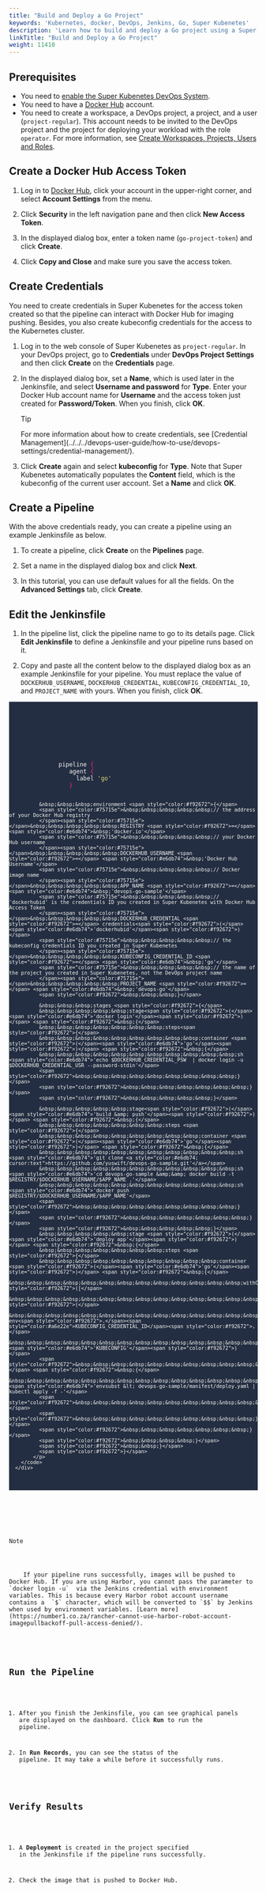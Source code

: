 ```yaml
---
title: "Build and Deploy a Go Project"
keywords: 'Kubernetes, docker, DevOps, Jenkins, Go, Super Kubenetes'
description: 'Learn how to build and deploy a Go project using a Super Kubenetes pipeline.'
linkTitle: "Build and Deploy a Go Project"
weight: 11410
---
```


## Prerequisites

- You need to [enable the Super Kubenetes DevOps System](../../../pluggable-components/devops/).
- You need to have a [Docker Hub](https://hub.docker.com/) account.
- You need to create a workspace, a DevOps project, a project, and a user (`project-regular`). This account needs to be invited to the DevOps project and the project for deploying your workload with the role `operator`. For more information, see [Create Workspaces, Projects, Users and Roles](../../../quick-start/create-workspace-and-project/).

## Create a Docker Hub Access Token

1. Log in to [Docker Hub](https://hub.docker.com/), click your account in the upper-right corner, and select **Account Settings** from the menu.

2. Click **Security** in the left navigation pane and then click **New Access Token**.

3. In the displayed dialog box, enter a token name (`go-project-token`) and click **Create**.

4. Click **Copy and Close** and make sure you save the access token.

## Create Credentials

You need to create credentials in Super Kubenetes for the access token created so that the pipeline can interact with Docker Hub for imaging pushing. Besides, you also create kubeconfig credentials for the access to the Kubernetes cluster.

1. Log in to the web console of Super Kubenetes as `project-regular`. In your DevOps project, go to **Credentials** under **DevOps Project Settings** and then click **Create** on the **Credentials** page.

2. In the displayed dialog box, set a **Name**, which is used later in the Jenkinsfile, and select **Username and password** for **Type**. Enter your Docker Hub account name for **Username** and the access token just created for **Password/Token**. When you finish, click **OK**.

    <div className="notices tip">
      <p>Tip</p>
      <div>
        For more information about how to create credentials, see [Credential Management](../../../devops-user-guide/how-to-use/devops-settings/credential-management/).
      </div>
    </div>


3. Click **Create** again and select **kubeconfig** for **Type**. Note that Super Kubenetes automatically populates the **Content** field, which is the kubeconfig of the current user account. Set a **Name** and click **OK**.

## Create a Pipeline

With the above credentials ready, you can create a pipeline using an example Jenkinsfile as below.

1. To create a pipeline, click **Create** on the **Pipelines** page.

2. Set a name in the displayed dialog box and click **Next**.

3. In this tutorial, you can use default values for all the fields. On the **Advanced Settings** tab, click **Create**.

## Edit the Jenkinsfile

1. In the pipeline list, click the pipeline name to go to its details page. Click **Edit Jenkinsfile** to define a Jenkinsfile and your pipeline runs based on it.

2. Copy and paste all the content below to the displayed dialog box as an example Jenkinsfile for your pipeline. You must replace the value of `DOCKERHUB_USERNAME`, `DOCKERHUB_CREDENTIAL`, `KUBECONFIG_CREDENTIAL_ID`, and `PROJECT_NAME` with yours. When you finish, click **OK**.

<article className="highlight">
  <pre style="color: rgb(248, 248, 242); background: rgb(36, 46, 66); tab-size: 4;">
      <div className="copy-code-button" title="Copy Code"></div>
      <div className="code-over-div">
        <code>
            <p>
              pipeline <span style="color:#f92672">{</span> 
              &nbsp;&nbsp;&nbsp;agent <span style="color:#f92672">{</span> 
              &nbsp;&nbsp;&nbsp;&nbsp;&nbsp;label <span style="color:#e6db74">'go'</span> 
              <span style="color:#f92672">&nbsp;&nbsp;&nbsp;}</span> 
              
              &nbsp;&nbsp;&nbsp;environment <span style="color:#f92672">{</span> 
              <span style="color:#75715e">&nbsp;&nbsp;&nbsp;&nbsp;&nbsp;// the address of your Docker Hub registry 
              </span><span style="color:#75715e"></span>&nbsp;&nbsp;&nbsp;&nbsp;&nbsp;REGISTRY <span style="color:#f92672">=</span> <span style="color:#e6db74">&nbsp;'docker.io'</span> 
              <span style="color:#75715e">&nbsp;&nbsp;&nbsp;&nbsp;&nbsp;// your Docker Hub username 
              </span><span style="color:#75715e"></span>&nbsp;&nbsp;&nbsp;&nbsp;&nbsp;DOCKERHUB_USERNAME <span style="color:#f92672">=</span> <span style="color:#e6db74">&nbsp;'Docker Hub Username'</span> 
              <span style="color:#75715e">&nbsp;&nbsp;&nbsp;&nbsp;&nbsp;// Docker image name 
              </span><span style="color:#75715e"></span>&nbsp;&nbsp;&nbsp;&nbsp;&nbsp;APP_NAME <span style="color:#f92672">=</span> <span style="color:#e6db74">&nbsp;'devops-go-sample'</span> 
              <span style="color:#75715e">&nbsp;&nbsp;&nbsp;&nbsp;&nbsp;// 'dockerhubid' is the credentials ID you created in Super Kubenetes with Docker Hub Access Token 
              </span><span style="color:#75715e"></span>&nbsp;&nbsp;&nbsp;&nbsp;&nbsp;DOCKERHUB_CREDENTIAL <span style="color:#f92672">=</span> credentials<span style="color:#f92672">(</span><span style="color:#e6db74">'dockerhubid'</span><span style="color:#f92672">)</span> 
              <span style="color:#75715e">&nbsp;&nbsp;&nbsp;&nbsp;&nbsp;// the kubeconfig credentials ID you created in Super Kubenetes 
              </span><span style="color:#75715e"></span>&nbsp;&nbsp;&nbsp;&nbsp;&nbsp;KUBECONFIG_CREDENTIAL_ID <span style="color:#f92672">=</span> <span style="color:#e6db74">&nbsp;'go'</span> 
              <span style="color:#75715e">&nbsp;&nbsp;&nbsp;&nbsp;&nbsp;// the name of the project you created in Super Kubenetes, not the DevOps project name 
              </span><span style="color:#75715e"></span>&nbsp;&nbsp;&nbsp;&nbsp;&nbsp;PROJECT_NAME <span style="color:#f92672">=</span> <span style="color:#e6db74">&nbsp;'devops-go'</span> 
              <span style="color:#f92672">&nbsp;&nbsp;&nbsp;}</span> 
              
              &nbsp;&nbsp;&nbsp;stages <span style="color:#f92672">{</span> 
              &nbsp;&nbsp;&nbsp;&nbsp;&nbsp;stage<span style="color:#f92672">(</span><span style="color:#e6db74">'docker login'</span><span style="color:#f92672">)</span> <span style="color:#f92672">&nbsp;{</span> 
              &nbsp;&nbsp;&nbsp;&nbsp;&nbsp;&nbsp;&nbsp;steps<span style="color:#f92672">{</span> 
              &nbsp;&nbsp;&nbsp;&nbsp;&nbsp;&nbsp;&nbsp;&nbsp;&nbsp;container <span style="color:#f92672">(</span><span style="color:#e6db74">'go'</span><span style="color:#f92672">)</span> <span style="color:#f92672">&nbsp;{</span> 
              &nbsp;&nbsp;&nbsp;&nbsp;&nbsp;&nbsp;&nbsp;&nbsp;&nbsp;&nbsp;&nbsp;sh <span style="color:#e6db74">'echo $DOCKERHUB_CREDENTIAL_PSW  | docker login -u $DOCKERHUB_CREDENTIAL_USR --password-stdin'</span> 
              <span style="color:#f92672">&nbsp;&nbsp;&nbsp;&nbsp;&nbsp;&nbsp;&nbsp;&nbsp;&nbsp;}</span> 
              <span style="color:#f92672">&nbsp;&nbsp;&nbsp;&nbsp;&nbsp;&nbsp;&nbsp;}</span> 
              <span style="color:#f92672">&nbsp;&nbsp;&nbsp;&nbsp;&nbsp;}</span> 
              
              &nbsp;&nbsp;&nbsp;&nbsp;&nbsp;stage<span style="color:#f92672">(</span><span style="color:#e6db74">'build &amp; push'</span><span style="color:#f92672">)</span> <span style="color:#f92672">&nbsp;{</span> 
              &nbsp;&nbsp;&nbsp;&nbsp;&nbsp;&nbsp;&nbsp;steps <span style="color:#f92672">{</span> 
              &nbsp;&nbsp;&nbsp;&nbsp;&nbsp;&nbsp;&nbsp;&nbsp;&nbsp;container <span style="color:#f92672">(</span><span style="color:#e6db74">'go'</span><span style="color:#f92672">)</span> <span style="color:#f92672">&nbsp;{</span> 
              &nbsp;&nbsp;&nbsp;&nbsp;&nbsp;&nbsp;&nbsp;&nbsp;&nbsp;&nbsp;&nbsp;sh <span style="color:#e6db74">'git clone <a style="color:#e6db74; cursor:text">https://github.com/yuswift/devops-go-sample.git'</a></span> 
              &nbsp;&nbsp;&nbsp;&nbsp;&nbsp;&nbsp;&nbsp;&nbsp;&nbsp;&nbsp;&nbsp;sh <span style="color:#e6db74">'cd devops-go-sample &amp;&amp; docker build -t $REGISTRY/$DOCKERHUB_USERNAME/$APP_NAME .'</span> 
              &nbsp;&nbsp;&nbsp;&nbsp;&nbsp;&nbsp;&nbsp;&nbsp;&nbsp;&nbsp;&nbsp;sh <span style="color:#e6db74">'docker push $REGISTRY/$DOCKERHUB_USERNAME/$APP_NAME'</span> 
              <span style="color:#f92672">&nbsp;&nbsp;&nbsp;&nbsp;&nbsp;&nbsp;&nbsp;&nbsp;&nbsp;}</span> 
              <span style="color:#f92672">&nbsp;&nbsp;&nbsp;&nbsp;&nbsp;&nbsp;&nbsp;}</span> 
              <span style="color:#f92672">&nbsp;&nbsp;&nbsp;&nbsp;&nbsp;}</span> 
              &nbsp;&nbsp;&nbsp;&nbsp;&nbsp;stage <span style="color:#f92672">(</span><span style="color:#e6db74">'deploy app'</span><span style="color:#f92672">)</span> <span style="color:#f92672">&nbsp;{</span> 
              &nbsp;&nbsp;&nbsp;&nbsp;&nbsp;&nbsp;&nbsp;steps <span style="color:#f92672">{</span> 
              &nbsp;&nbsp;&nbsp;&nbsp;&nbsp;&nbsp;&nbsp;&nbsp;&nbsp;&nbsp;container <span style="color:#f92672">(</span><span style="color:#e6db74">'go'</span><span style="color:#f92672">)</span> <span style="color:#f92672">&nbsp;{</span> 
              &nbsp;&nbsp;&nbsp;&nbsp;&nbsp;&nbsp;&nbsp;&nbsp;&nbsp;&nbsp;&nbsp;&nbsp;&nbsp;withCredentials<span style="color:#f92672">([</span> 
              &nbsp;&nbsp;&nbsp;&nbsp;&nbsp;&nbsp;&nbsp;&nbsp;&nbsp;&nbsp;&nbsp;&nbsp;&nbsp;&nbsp;&nbsp;kubeconfigFile<span style="color:#f92672">(</span> 
              &nbsp;&nbsp;&nbsp;&nbsp;&nbsp;&nbsp;&nbsp;&nbsp;&nbsp;&nbsp;&nbsp;&nbsp;&nbsp;&nbsp;&nbsp;&nbsp;&nbsp;credentialsId: env<span style="color:#f92672">.</span><span style="color:#a6e22e">KUBECONFIG_CREDENTIAL_ID</span><span style="color:#f92672">,</span> 
              &nbsp;&nbsp;&nbsp;&nbsp;&nbsp;&nbsp;&nbsp;&nbsp;&nbsp;&nbsp;&nbsp;&nbsp;&nbsp;&nbsp;&nbsp;&nbsp;&nbsp;variable: <span style="color:#e6db74">'KUBECONFIG'</span><span style="color:#f92672">)</span> 
              <span style="color:#f92672">&nbsp;&nbsp;&nbsp;&nbsp;&nbsp;&nbsp;&nbsp;&nbsp;&nbsp;&nbsp;&nbsp;&nbsp;&nbsp;&nbsp;&nbsp;])</span> <span style="color:#f92672">&nbsp;{</span> 
              &nbsp;&nbsp;&nbsp;&nbsp;&nbsp;&nbsp;&nbsp;&nbsp;&nbsp;&nbsp;&nbsp;&nbsp;&nbsp;&nbsp;&nbsp;sh <span style="color:#e6db74">'envsubst &lt; devops-go-sample/manifest/deploy.yaml | kubectl apply -f -'</span> 
              <span style="color:#f92672">&nbsp;&nbsp;&nbsp;&nbsp;&nbsp;&nbsp;&nbsp;&nbsp;&nbsp;&nbsp;&nbsp;&nbsp;&nbsp;}</span> 
              <span style="color:#f92672">&nbsp;&nbsp;&nbsp;&nbsp;&nbsp;&nbsp;&nbsp;&nbsp;&nbsp;&nbsp;}</span> 
              <span style="color:#f92672">&nbsp;&nbsp;&nbsp;&nbsp;&nbsp;&nbsp;&nbsp;}</span> 
              <span style="color:#f92672">&nbsp;&nbsp;&nbsp;&nbsp;}</span> 
              <span style="color:#f92672">&nbsp;&nbsp;}</span> 
              <span style="color:#f92672">}</span>
            </p>
        </code>
      </div>
  </pre>
</article>

<div className="notices note">
  <p>Note</p>
  <div>
    If your pipeline runs successfully, images will be pushed to Docker Hub. If you are using Harbor, you cannot pass the parameter to `docker login -u`  via the Jenkins credential with environment variables. This is because every Harbor robot account username contains a  `$` character, which will be converted to `$$` by Jenkins when used by environment variables. [Learn more](https://number1.co.za/rancher-cannot-use-harbor-robot-account-imagepullbackoff-pull-access-denied/).
  </div>
</div>

## Run the Pipeline

1. After you finish the Jenkinsfile, you can see graphical panels are displayed on the dashboard. Click **Run** to run the pipeline.

2. In **Run Records**, you can see the status of the pipeline. It may take a while before it successfully runs.


## Verify Results

1. A **Deployment** is created in the project specified in the Jenkinsfile if the pipeline runs successfully.

2. Check the image that is pushed to Docker Hub.
   
   